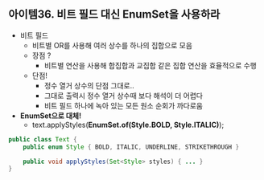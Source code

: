 ## 아이템36. 비트 필드 대신 EnumSet을 사용하라
* 비트 필드
	* 비트별 OR를 사용해 여러 상수를 하나의 집합으로 모음
	* 장점 ?
		* 비트별 연산을 사용해 합집합과 교집합 같은 집합 연산을 효율적으로 수행
	* 단점!
		* 정수 열거 상수의 단점 그대로..
		* 그대로 출력시 정수 열거 상수때 보다 해석이 더 어렵다
		* 비트 필드 하나에 녹아 있는 모든 원소 순회가 까다로움
* **EnumSet으로 대체!**
	* text.applyStyles(**EnumSet.of(Style.BOLD, Style.ITALIC)**);
```java
public class Text {
	public enum Style { BOLD, ITALIC, UNDERLINE, STRIKETHROUGH }

	public void applyStyles(Set<Style> styles) { ... }
}
```

<!--stackedit_data:
eyJoaXN0b3J5IjpbLTE3MzA0NDAwNjldfQ==
-->